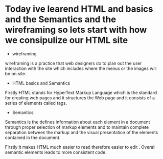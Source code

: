 # Today ive learend HTML and basics and the Semantics and the wireframing so lets start with how we consipulize our HTML site 

- wireframing


wireframing is a practice that web designers do to plan out the user interaction with the site which includes where the menus or the images will be on site. 


- HTML basics and Semantics


Firstly HTML stands for HyperText Markup Language which is the standard for creating web pages and it structures the Web page 
and it consists of a series of elements called tags.

- Semantics


Semantics is the defines information about  each element in a document through proper selection of markup elements and to maintain complete separation between the markup and the visual presentation of the elements contained in the document.

Firstly it makes HTML much easier to read therefore easier to edit .
Overall semantic elements leads to more consistent code.